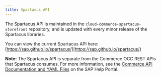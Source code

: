 ```yaml
---
title: Spartacus API
---
```


The Spartacus API is maintained in the `cloud-commerce-spartacus-storefront` repository, and is updated with every minor release of the Spartacus libraries.

You can view the current Spartacus API here: [https://sap.github.io/spartacus/](https://sap.github.io/spartacus/)

**Note:** The Spartacus API is separate from the Commerce OCC REST APIs that Spartacus consumes. For more information, see the [Commerce API Documentation and YAML Files](https://help.sap.com/viewer/c5613bd3cc9942efb74d017b40eb0892/latest/en-US/18caa4b5c32c4bcf8b38c6260c0f30e8.html) on the SAP Help Portal.
